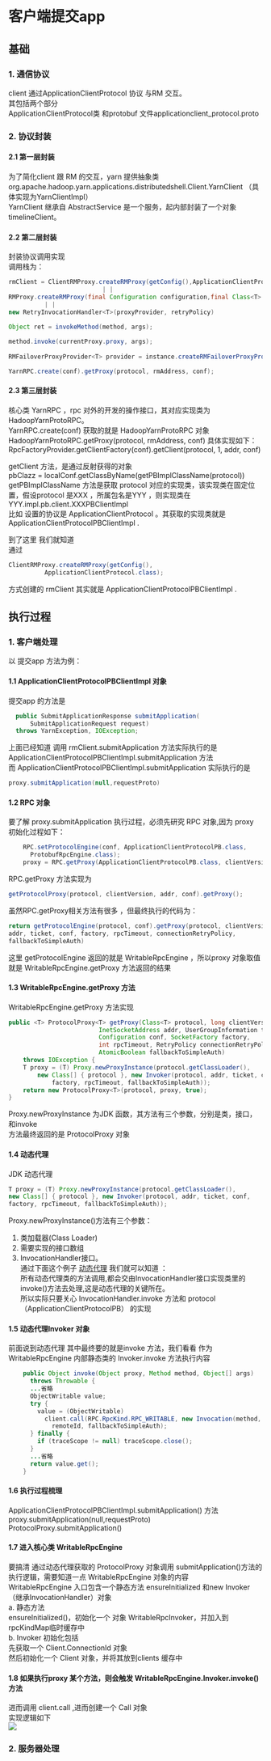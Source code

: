 # 客户端提交app

## 基础
### 1. 通信协议
client 通过ApplicationClientProtocol 协议 与RM 交互。  
其包括两个部分  
ApplicationClientProtocol类 和protobuf 文件applicationclient_protocol.proto  

### 2. 协议封装
#### 2.1 第一层封装
为了简化client 跟 RM 的交互，yarn  提供抽象类org.apache.hadoop.yarn.applications.distributedshell.Client.YarnClient （具体实现为YarnClientImpl）  
YarnClient 继承自 AbstractService 是一个服务，起内部封装了一个对象timelineClient。  

#### 2.2 第二层封装
封装协议调用实现   
调用栈为：  
```java
rmClient = ClientRMProxy.createRMProxy(getConfig(),ApplicationClientProtocol.class);  
                          | | 
RMProxy.createRMProxy(final Configuration configuration,final Class<T> protocol, RMProxy instance)
          | |       
new RetryInvocationHandler<T>(proxyProvider, retryPolicy)

Object ret = invokeMethod(method, args);
 
method.invoke(currentProxy.proxy, args);
  
RMFailoverProxyProvider<T> provider = instance.createRMFailoverProxyProvider(conf, protocol);

YarnRPC.create(conf).getProxy(protocol, rmAddress, conf);
```    
#### 2.3 第三层封装
核心类 YarnRPC ，rpc 对外的开发的操作接口，其对应实现类为 HadoopYarnProtoRPC。  
YarnRPC.create(conf) 获取的就是 HadoopYarnProtoRPC 对象  
HadoopYarnProtoRPC.getProxy(protocol, rmAddress, conf) 具体实现如下： 
RpcFactoryProvider.getClientFactory(conf).getClient(protocol, 1, addr, conf)  

getClient 方法，是通过反射获得的对象    
pbClazz = localConf.getClassByName(getPBImplClassName(protocol))  
getPBImplClassName 方法是获取 protocol 对应的实现类，该实现类在固定位置，假设protocol 是XXX ，所属包名是YYY ，则实现类在 YYY.impl.pb.client.XXXPBClientImpl  
比如 设置的协议是 ApplicationClientProtocol 。其获取的实现类就是  ApplicationClientProtocolPBClientImpl .  
  
到了这里 我们就知道  
通过  
```java
ClientRMProxy.createRMProxy(getConfig(),
          ApplicationClientProtocol.class); 
```
方式创建的 rmClient  其实就是 ApplicationClientProtocolPBClientImpl .  

## 执行过程
### 1. 客户端处理
以 提交app 方法为例：  
#### 1.1 ApplicationClientProtocolPBClientImpl 对象
提交app 的方法是
```java
  public SubmitApplicationResponse submitApplication(
      SubmitApplicationRequest request) 
  throws YarnException, IOException;
```
上面已经知道 调用 rmClient.submitApplication  方法实际执行的是 ApplicationClientProtocolPBClientImpl.submitApplication 方法  
而 ApplicationClientProtocolPBClientImpl.submitApplication 实际执行的是
```java 
proxy.submitApplication(null,requestProto)
```

#### 1.2 RPC 对象
要了解 proxy.submitApplication 执行过程，必须先研究 RPC 对象,因为 proxy 初始化过程如下：
```java 
    RPC.setProtocolEngine(conf, ApplicationClientProtocolPB.class,
      ProtobufRpcEngine.class);
    proxy = RPC.getProxy(ApplicationClientProtocolPB.class, clientVersion, addr, conf);
```    
RPC.getProxy 方法实现为
```java
getProtocolProxy(protocol, clientVersion, addr, conf).getProxy();
```
虽然RPC.getProxy相关方法有很多 ，但最终执行的代码为：
```java
return getProtocolEngine(protocol, conf).getProxy(protocol, clientVersion,
addr, ticket, conf, factory, rpcTimeout, connectionRetryPolicy,
fallbackToSimpleAuth)
```
这里 getProtocolEngine 返回的就是 WritableRpcEngine ，所以proxy 对象取值就是 WritableRpcEngine.getProxy 方法返回的结果  

#### 1.3 WritableRpcEngine.getProxy 方法
WritableRpcEngine.getProxy 方法实现
```java
public <T> ProtocolProxy<T> getProxy(Class<T> protocol, long clientVersion,
                         InetSocketAddress addr, UserGroupInformation ticket,
                         Configuration conf, SocketFactory factory,
                         int rpcTimeout, RetryPolicy connectionRetryPolicy,
                         AtomicBoolean fallbackToSimpleAuth)
    throws IOException {
    T proxy = (T) Proxy.newProxyInstance(protocol.getClassLoader(),
        new Class[] { protocol }, new Invoker(protocol, addr, ticket, conf,
            factory, rpcTimeout, fallbackToSimpleAuth));
    return new ProtocolProxy<T>(protocol, proxy, true);
}
```
Proxy.newProxyInstance 为JDK 函数，其方法有三个参数，分别是类，接口，和invoke  
方法最终返回的是 ProtocolProxy 对象

#### 1.4 动态代理
JDK 动态代理
```JAVA
T proxy = (T) Proxy.newProxyInstance(protocol.getClassLoader(),
new Class[] { protocol }, new Invoker(protocol, addr, ticket, conf,
factory, rpcTimeout, fallbackToSimpleAuth));
```
Proxy.newProxyInstance()方法有三个参数：
1. 类加载器(Class Loader)  
2. 需要实现的接口数组  
3. InvocationHandler接口。  
通过下面这个例子 [动态代理](https://blog.csdn.net/Heyeverybody/article/details/50707683) 我们就可以知道 ：   
所有动态代理类的方法调用,都会交由InvocationHandler接口实现类里的invoke()方法去处理,这是动态代理的关键所在。  
所以实际只要关心 InvocationHandler.invoke 方法和 protocol（ApplicationClientProtocolPB） 的实现  

#### 1.5 动态代理Invoker 对象
前面说到动态代理 其中最终要的就是invoke 方法，我们看看 作为WritableRpcEngine 内部静态类的 Invoker.invoke 方法执行内容
```JAVA
    public Object invoke(Object proxy, Method method, Object[] args)
      throws Throwable {
      ...省略
      ObjectWritable value;
      try {
        value = (ObjectWritable)
          client.call(RPC.RpcKind.RPC_WRITABLE, new Invocation(method, args),
            remoteId, fallbackToSimpleAuth);
      } finally {
        if (traceScope != null) traceScope.close();
      }
      ...省略
      return value.get();
    }
```

#### 1.6 执行过程梳理  
ApplicationClientProtocolPBClientImpl.submitApplication() 方法  
proxy.submitApplication(null,requestProto)  
ProtocolProxy.submitApplication()  

#### 1.7 进入核心类 WritableRpcEngine  
要搞清 通过动态代理获取的 ProtocolProxy 对象调用 submitApplication()方法的执行逻辑，需要知道一点 WritableRpcEngine 对象的内容    
WritableRpcEngine 入口包含一个静态方法 ensureInitialized 和new Invoker（继承InvocationHandler）对象  
a. 静态方法  
ensureInitialized()，初始化一个 对象 WritableRpcInvoker，并加入到 rpcKindMap临时缓存中  
b. Invoker 初始化包括  
先获取一个 Client.ConnectionId 对象  
然后初始化一个 Client 对象，并将其放到clients 缓存中  
#### 1.8 如果执行proxy 某个方法，则会触发 WritableRpcEngine.Invoker.invoke()方法
进而调用 client.call ,进而创建一个 Call 对象  
实现逻辑如下  
![](/images/clientRm1.png)


### 2. 服务器处理
